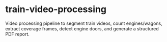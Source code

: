 # train-video-processing
Video processing pipeline to segment train videos, count engines/wagons, extract coverage frames, detect engine doors, and generate a structured PDF report.
